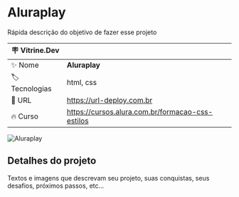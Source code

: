 # Aluraplay

Rápida descrição do objetivo de fazer esse projeto

| :placard: Vitrine.Dev |     |
| -------------  | --- |
| :sparkles: Nome        | **Aluraplay**
| :label: Tecnologias | html, css
| :rocket: URL         | https://url-deploy.com.br
| :fire: Curso     | https://cursos.alura.com.br/formacao-css-estilos

<!-- Inserir imagem com a #vitrinedev ao final do link -->
![Aluraplay](https://github.com/GuiAgost/aluraplay/assets/76624588/8e8aad03-1a95-410b-a13d-9fa17da2637d#vitrinedev)

## Detalhes do projeto

Textos e imagens que descrevam seu projeto, suas conquistas, seus desafios, próximos passos, etc...
